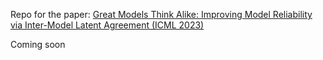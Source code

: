 Repo for the paper: [Great Models Think Alike: Improving Model Reliability via Inter-Model Latent Agreement (ICML 2023)](https://arxiv.org/pdf/2305.01481.pdf)

Coming soon
